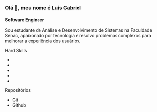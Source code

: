 ### Olá 🚀, meu nome é Luis Gabriel
#### Software Engineer

Sou estudante de Análise e Desenvolvimento de Sistemas na Faculdade Senac, apaixonado por tecnologia e resolvo problemas complexos para melhorar a experiência dos usuários.

Hard Skills

- 
- 
- 
- 
- 

Repositórios

- Git
- Github
